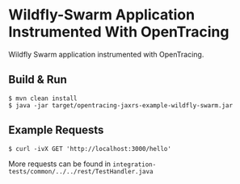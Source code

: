 # Wildfly-Swarm Application Instrumented With OpenTracing

Wildfly Swarm application instrumented with OpenTracing.

## Build & Run
```shell
$ mvn clean install
$ java -jar target/opentracing-jaxrs-example-wildfly-swarm.jar
```

## Example Requests
```shell
$ curl -ivX GET 'http://localhost:3000/hello'
```

More requests can be found in `integration-tests/common/../../rest/TestHandler.java`
